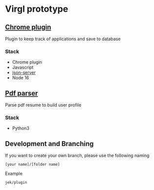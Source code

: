# Virgl prototype

## [Chrome plugin](/plugin/README.md)

Plugin to keep track of applications and save to database

### Stack

- Chrome plugin
- Javascript
- [json-server](https://www.npmjs.com/package/json-server)
- Node 16

## [Pdf parser](/parser/README.md)

Parse pdf resume to build user profile

### Stack

- Python3

## Development and Branching

If you want to create your own branch, please use the following naming

```
[your name]/[folder name]
```

Example

```
jek/plugin
```